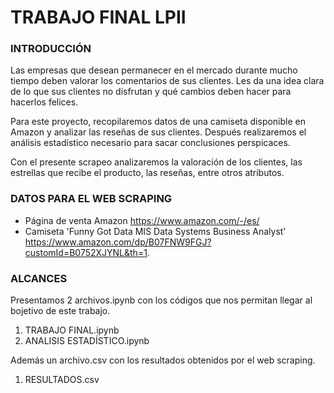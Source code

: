# TRABAJO FINAL LPII

### INTRODUCCIÓN
Las empresas que desean permanecer en el mercado durante mucho tiempo deben valorar los comentarios de sus clientes. Les da una idea clara de lo que sus clientes no disfrutan y qué cambios deben hacer para hacerlos felices.


Para este proyecto, recopilaremos datos de una camiseta disponible en Amazon y analizar las reseñas de sus clientes. Después realizaremos el análisis estadístico necesario para sacar conclusiones perspicaces.


Con el presente scrapeo analizaremos la valoración de los clientes, las estrellas que recibe el producto, las reseñas, entre otros atributos.

### DATOS PARA EL WEB SCRAPING 

- Página de venta Amazon https://www.amazon.com/-/es/
- Camiseta 'Funny Got Data MIS Data Systems Business Analyst' https://www.amazon.com/dp/B07FNW9FGJ?customId=B0752XJYNL&th=1.

### ALCANCES
Presentamos 2 archivos.ipynb con los códigos que nos permitan llegar al bojetivo de este trabajo.
1. TRABAJO FINAL.ipynb
2. ANALISIS ESTADÍSTICO.ipynb

Además un archivo.csv con los resultados obtenidos por el web scraping.
1. RESULTADOS.csv

